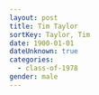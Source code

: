 ```yaml
---
layout: post
title: Tim Taylor
sortKey: Taylor, Tim
date: 1900-01-01
dateUnknown: true
categories:
  - class-of-1978
gender: male
---
```

